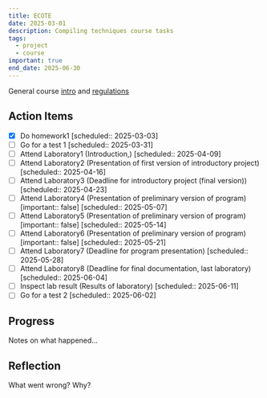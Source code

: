 ```yaml
---
title: ECOTE
date: 2025-03-01
description: Compiling techniques course tasks
tags:
  - project
  - course
important: true
end_date: 2025-06-30
---
```

General course [intro](https://studia.elka.pw.edu.pl/f-raw/25L/103A-CSCSN-ISA-ECOTE/priv//ECOTE.pdf) and [regulations](https://studia.elka.pw.edu.pl/f-raw/25L/103A-CSCSN-ISA-ECOTE/priv//ECOTE-regL2025.pdf)

## Action Items

- [x] Do homework1  [scheduled:: 2025-03-03]
- [ ] Go for a test 1  [scheduled:: 2025-03-31]
- [ ] Attend Laboratory1 (Introduction,)  [scheduled:: 2025-04-09]
- [ ] Attend Laboratory2 (Presentation of first version of introductory project)  [scheduled:: 2025-04-16]
- [ ] Attend Laboratory3 (Deadline for introductory project (final version))  [scheduled:: 2025-04-23]
- [ ] Attend Laboratory4 (Presentation of preliminary version of program) [important:: false] [scheduled:: 2025-05-07]
- [ ] Attend Laboratory5 (Presentation of preliminary version of program) [important:: false] [scheduled:: 2025-05-14]
- [ ] Attend Laboratory6 (Presentation of preliminary version of program) [important:: false] [scheduled:: 2025-05-21]
- [ ] Attend Laboratory7 (Deadline for program presentation)  [scheduled:: 2025-05-28]
- [ ] Attend Laboratory8 (Deadline for final documentation, last laboratory)  [scheduled:: 2025-06-04]
- [ ] Inspect lab result  (Results of laboratory)  [scheduled:: 2025-06-11]
- [ ] Go for a test 2  [scheduled:: 2025-06-02]

## Progress

Notes on what happened...

## Reflection

What went wrong? Why?
